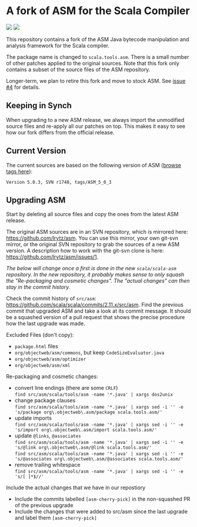 # A fork of ASM for the Scala Compiler

[<img src="https://img.shields.io/travis/scala/scala-asm.svg"/>](https://travis-ci.org/scala/scala-asm)
[<img src="https://img.shields.io/maven-central/v/org.scala-lang.modules/scala-asm.svg"/>](http://search.maven.org/#search%7Cga%7C1%7Cg%3Aorg.scala-lang.modules%20a%3Ascala-asm)

This repository contains a fork of the ASM Java bytecode manipulation and analysis framework for the Scala compiler.

The package name is changed to `scala.tools.asm`.
There is a small number of other patches applied to the original sources.
Note that this fork only contains a subset of the source files of the ASM repository.

Longer-term, we plan to retire this fork and move to stock ASM.
See [issue #4](https://github.com/scala/scala-asm/issues/4) for details.

## Keeping in Synch

When upgrading to a new ASM release, we always import the unmodified source files and re-apply all our patches on top.
This makes it easy to see how our fork differs from the official release.

## Current Version

The current sources are based on the following version of ASM ([browse tags here](http://websvn.ow2.org/listing.php?repname=asm&path=%2Ftags%2F&peg=1748)):

```
Version 5.0.3, SVN r1748, tags/ASM_5_0_3
```

## Upgrading ASM

Start by deleting all source files and copy the ones from the latest ASM release.

The original ASM sources are in an SVN repository, which is mirrored here: https://github.com/lrytz/asm.
You can use this mirror, your own git-svn mirror, or the original SVN repository to grab the sources of a new ASM version.
A description how to work with the git-svn clone is here: https://github.com/lrytz/asm/issues/1.

*The below will change once a first is done in the new `scala/scala-asm` repository.*
*In the new repository, it probably makes sense to only squash the "Re-packaging and cosmetic changes".*
*The "actual changes" can then stay in the commit history.*

Check the commit history of `src/asm`: https://github.com/scala/scala/commits/2.11.x/src/asm.
Find the previous commit that upgraded ASM and take a look at its commit message.
It should be a squashed version of a pull request that shows the precise procedure how the last upgrade was made.

Excluded Files (don't copy):
  * `package.html` files
  * `org/objectweb/asm/commons`, but keep `CodeSizeEvaluator.java`
  * `org/objectweb/asm/optimizer`
  * `org/objectweb/asm/xml`

Re-packaging and cosmetic changes:
  * convert line endings (there are some `CRLF`)  
    `find src/asm/scala/tools/asm -name '*.java' | xargs dos2unix`
  * change package clauses  
    `find src/asm/scala/tools/asm -name '*.java' | xargs sed -i '' -e 's/package org\.objectweb\.asm/package scala.tools.asm/'`
  * update imports  
    `find src/asm/scala/tools/asm -name '*.java' | xargs sed -i '' -e 's/import org\.objectweb\.asm/import scala.tools.asm/'`
  * update `@links`, `@associates`  
    `find src/asm/scala/tools/asm -name '*.java' | xargs sed -i '' -e 's/@link org\.objectweb\.asm/@link scala.tools.asm/'`  
    `find src/asm/scala/tools/asm -name '*.java' | xargs sed -i '' -e 's/@associates org\.objectweb\.asm/@associates scala.tools.asm/'`
  * remove trailing whitespace  
    `find src/asm/scala/tools/asm -name '*.java' | xargs sed -i '' -e 's/[ ]*$//'`

Include the actual changes that we have in our repostiory
  * Include the commits labelled `[asm-cherry-pick]` in the non-squashed PR of the previous upgrade
  * Include the changes that were added to src/asm since the last upgrade and label them `[asm-cherry-pick]`

